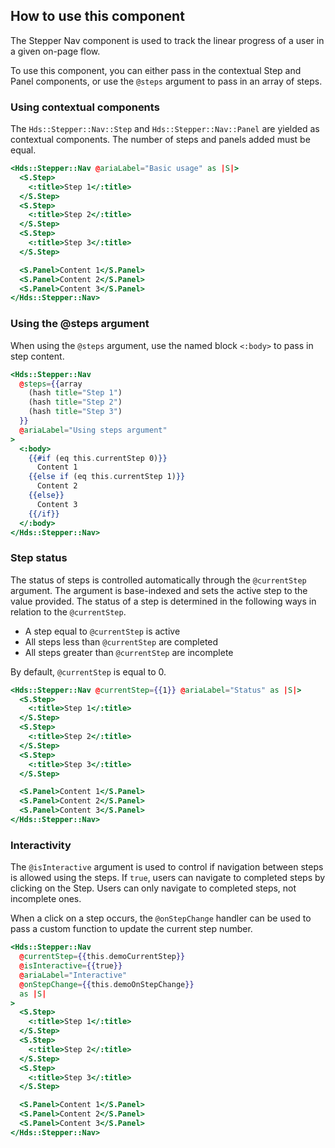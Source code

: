 ## How to use this component

The Stepper Nav component is used to track the linear progress of a user in a given on-page flow.

To use this component, you can either pass in the contextual Step and Panel components, or use the `@steps` argument to pass in an array of steps.

### Using contextual components

The `Hds::Stepper::Nav::Step` and `Hds::Stepper::Nav::Panel` are yielded as contextual components. The number of steps and panels added must be equal.

```handlebars
<Hds::Stepper::Nav @ariaLabel="Basic usage" as |S|>
  <S.Step>
    <:title>Step 1</:title>
  </S.Step>
  <S.Step>
    <:title>Step 2</:title>
  </S.Step>
  <S.Step>
    <:title>Step 3</:title>
  </S.Step>

  <S.Panel>Content 1</S.Panel>
  <S.Panel>Content 2</S.Panel>
  <S.Panel>Content 3</S.Panel>
</Hds::Stepper::Nav>
```

### Using the @steps argument

When using the `@steps` argument, use the named block `<:body>` to pass in step content.

```handlebars
<Hds::Stepper::Nav
  @steps={{array
    (hash title="Step 1")
    (hash title="Step 2")
    (hash title="Step 3")
  }}
  @ariaLabel="Using steps argument"
>
  <:body>
    {{#if (eq this.currentStep 0)}}
      Content 1
    {{else if (eq this.currentStep 1)}}
      Content 2
    {{else}}
      Content 3
    {{/if}}
  </:body>
</Hds::Stepper::Nav>
```

### Step status

The status of steps is controlled automatically through the `@currentStep` argument. The argument is base-indexed and sets the active step to the value provided. The status of a step is determined in the following ways in relation to the `@currentStep`.
- A step equal to `@currentStep` is active
- All steps less than `@currentStep` are completed
- All steps greater than `@currentStep` are incomplete

By default, `@currentStep` is equal to 0.

```handlebars
<Hds::Stepper::Nav @currentStep={{1}} @ariaLabel="Status" as |S|>
  <S.Step>
    <:title>Step 1</:title>
  </S.Step>
  <S.Step>
    <:title>Step 2</:title>
  </S.Step>
  <S.Step>
    <:title>Step 3</:title>
  </S.Step>

  <S.Panel>Content 1</S.Panel>
  <S.Panel>Content 2</S.Panel>
  <S.Panel>Content 3</S.Panel>
</Hds::Stepper::Nav>
```

### Interactivity

The `@isInteractive` argument is used to control if navigation between steps is allowed using the steps. If `true`, users can navigate to completed steps by clicking on the Step. Users can only navigate to completed steps, not incomplete ones.

When a click on a step occurs, the `@onStepChange` handler can be used to pass a custom function to update the current step number.

```handlebars
<Hds::Stepper::Nav
  @currentStep={{this.demoCurrentStep}}
  @isInteractive={{true}}
  @ariaLabel="Interactive"
  @onStepChange={{this.demoOnStepChange}}
  as |S|
>
  <S.Step>
    <:title>Step 1</:title>
  </S.Step>
  <S.Step>
    <:title>Step 2</:title>
  </S.Step>
  <S.Step>
    <:title>Step 3</:title>
  </S.Step>

  <S.Panel>Content 1</S.Panel>
  <S.Panel>Content 2</S.Panel>
  <S.Panel>Content 3</S.Panel>
</Hds::Stepper::Nav>
```
